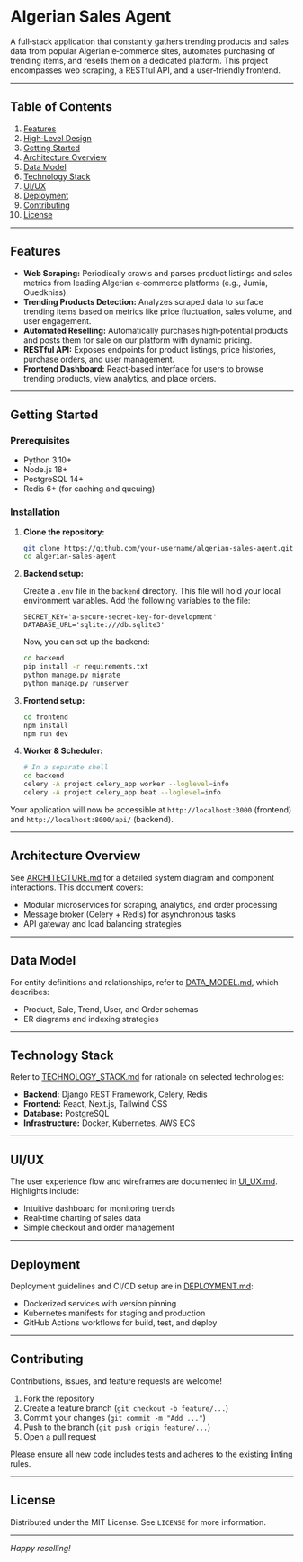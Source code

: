 # Algerian Sales Agent

A full‑stack application that constantly gathers trending products and sales data from popular Algerian e‑commerce sites, automates purchasing of trending items, and resells them on a dedicated platform. This project encompasses web scraping, a RESTful API, and a user‑friendly frontend.

---

## Table of Contents

1. [Features](#features)
2. [High‑Level Design](#high‑level-design)
3. [Getting Started](#getting-started)
4. [Architecture Overview](#architecture-overview)
5. [Data Model](#data-model)
6. [Technology Stack](#technology-stack)
7. [UI/UX](#uiux)
8. [Deployment](#deployment)
9. [Contributing](#contributing)
10. [License](#license)

---

## Features

* **Web Scraping:** Periodically crawls and parses product listings and sales metrics from leading Algerian e‑commerce platforms (e.g., Jumia, Ouedkniss).
* **Trending Products Detection:** Analyzes scraped data to surface trending items based on metrics like price fluctuation, sales volume, and user engagement.
* **Automated Reselling:** Automatically purchases high‑potential products and posts them for sale on our platform with dynamic pricing.
* **RESTful API:** Exposes endpoints for product listings, price histories, purchase orders, and user management.
* **Frontend Dashboard:** React‑based interface for users to browse trending products, view analytics, and place orders.

---

## Getting Started

### Prerequisites

* Python 3.10+
* Node.js 18+
* PostgreSQL 14+
* Redis 6+ (for caching and queuing)

### Installation

1. **Clone the repository:**

   ```bash
   git clone https://github.com/your-username/algerian-sales-agent.git
   cd algerian-sales-agent
   ```

2. **Backend setup:**

   Create a `.env` file in the `backend` directory. This file will hold your local environment variables. Add the following variables to the file:

   ```
   SECRET_KEY='a-secure-secret-key-for-development'
   DATABASE_URL='sqlite:///db.sqlite3'
   ```

   Now, you can set up the backend:

   ```bash
   cd backend
   pip install -r requirements.txt
   python manage.py migrate
   python manage.py runserver
   ```

3. **Frontend setup:**

   ```bash
   cd frontend
   npm install
   npm run dev
   ```

4. **Worker & Scheduler:**

   ```bash
   # In a separate shell
   cd backend
   celery -A project.celery_app worker --loglevel=info
   celery -A project.celery_app beat --loglevel=info
   ```

Your application will now be accessible at `http://localhost:3000` (frontend) and `http://localhost:8000/api/` (backend).

---

## Architecture Overview

See [ARCHITECTURE.md](ARCHITECTURE.md) for a detailed system diagram and component interactions. This document covers:

* Modular microservices for scraping, analytics, and order processing
* Message broker (Celery + Redis) for asynchronous tasks
* API gateway and load balancing strategies

---

## Data Model

For entity definitions and relationships, refer to [DATA\_MODEL.md](DATA_MODEL.md), which describes:

* Product, Sale, Trend, User, and Order schemas
* ER diagrams and indexing strategies

---

## Technology Stack

Refer to [TECHNOLOGY\_STACK.md](TECHNOLOGY_STACK.md) for rationale on selected technologies:

* **Backend:** Django REST Framework, Celery, Redis
* **Frontend:** React, Next.js, Tailwind CSS
* **Database:** PostgreSQL
* **Infrastructure:** Docker, Kubernetes, AWS ECS

---

## UI/UX

The user experience flow and wireframes are documented in [UI\_UX.md](UI_UX.md). Highlights include:

* Intuitive dashboard for monitoring trends
* Real‑time charting of sales data
* Simple checkout and order management

---

## Deployment

Deployment guidelines and CI/CD setup are in [DEPLOYMENT.md](DEPLOYMENT.md):

* Dockerized services with version pinning
* Kubernetes manifests for staging and production
* GitHub Actions workflows for build, test, and deploy

---

## Contributing

Contributions, issues, and feature requests are welcome!

1. Fork the repository
2. Create a feature branch (`git checkout -b feature/...`)
3. Commit your changes (`git commit -m "Add ..."`)
4. Push to the branch (`git push origin feature/...`)
5. Open a pull request

Please ensure all new code includes tests and adheres to the existing linting rules.

---

## License

Distributed under the MIT License. See `LICENSE` for more information.

---

*Happy reselling!*
